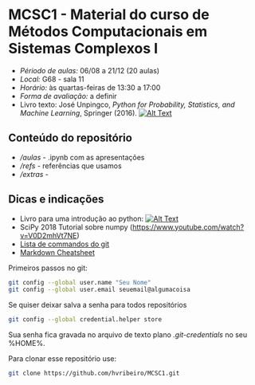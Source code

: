 # MCSC1 - Material do curso de Métodos Computacionais em Sistemas Complexos I

- *Périodo de aulas:* 06/08 a 21/12 (20 aulas)
- *Local:* G68 - sala 11
- *Horário:* às quartas-feiras de 13:30 a 17:00
- *Forma de avaliação:* a definir
- Livro texto: José Unpingco, *Python for Probability, Statistics, and Machine Learning*, Springer (2016).
[![Alt Text](https://images.springer.com/sgw/books/medium/9783319307152.jpg)]()


## Conteúdo do repositório
- */aulas* - .ipynb com as apresentações
- */refs* - referências que usamos
- */extras* - 

## Dicas e indicações

- Livro para uma introdução ao python: 
[![Alt Text](http://greenteapress.com/thinkpython2/think_python2_medium.jpg)]()
- SciPy 2018 Tutorial sobre numpy (https://www.youtube.com/watch?v=V0D2mhVt7NE)
- [Lista de commandos do git](https://github.com/hvribeiro/MCSC1/blob/master/extras/zt_git_cheat_sheet.pdf)
- [Markdown Cheatsheet](https://github.com/adam-p/markdown-here/wiki/Markdown-Cheatsheet)

Primeiros passos no git:
```sh
git config --global user.name "Seu Nome"
git config --global user.email seuemail@algumacoisa
```
Se quiser deixar salva a senha para todos repositórios
```sh
git config --global credential.helper store
```
Sua senha fica gravada no arquivo de texto plano *.git-credentials* no seu %HOME%.

Para clonar esse repositório use:
```sh
git clone https://github.com/hvribeiro/MCSC1.git 
```